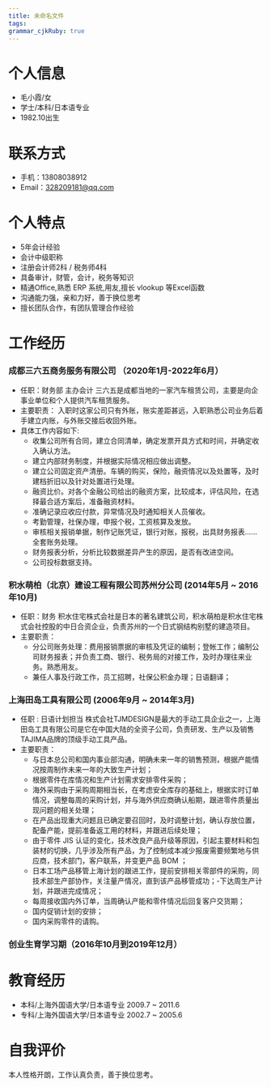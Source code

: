 ```yaml
---
title: 未命名文件
tags: 
grammar_cjkRuby: true
---
```


# 个人信息
- 毛小霞/女
- 学士/本科/日本语专业
- 1982.10出生
# 联系方式
- 手机：13808038912
- Email：328209181@qq.com
# 个人特点
- 5年会计经验
- 会计中级职称  
- 注册会计师2科 / 税务师4科
- 具备审计，财管，会计，税务等知识
- 精通Office,熟悉 ERP 系统,用友,擅长 vlookup 等Excel函数
- 沟通能力强，亲和力好，善于换位思考
- 擅长团队合作，有团队管理合作经验

# 工作经历
### 成都三六五商务服务有限公司  （2020年1月-2022年6月）
- 任职：财务部  主办会计
三六五是成都当地的一家汽车租赁公司，主要是向企事业单位和个人提供汽车租赁服务。
- 主要职责：
入职时这家公司只有外账，账实差距甚远，入职熟悉公司业务后着手建立内账，与外账交接后收回外账。
- 具体工作内容如下:
   - 收集公司所有合同，建立合同清单，确定发票开具方式和时间，并确定收入确认方法。
   - 建立内部财务制度，并根据实际情况相应做出调整。
   - 建立公司固定资产清册。车辆的购买，保险，融资情况以及处置等，及时建档折旧以及针对处置进行处理。
   -  融资比价。对各个金融公司给出的融资方案，比较成本，评估风险，在选择最合适方案后，准备融资材料。
   - 准确记录应收应付款，异常情况及时通知相关人员催收。
   - 考勤管理，社保办理，申报个税，工资核算及发放。
   - 审核相关报销单据，制作记账凭证，银行对账，报税，出具财务报表……全套账务处理。
   - 财务报表分析，分析比较数据差异产生的原因，是否有改进空间。
   - 公司投标数据支持。
   
### 积水萌柏（北京）建设工程有限公司苏州分公司 (2014年5月 ~ 2016年10月)
- 任职：财务
积水住宅株式会社是日本的著名建筑公司，积水萌柏是积水住宅株式会社控股的中日合资企业，负责苏州的一个日式钢结构别墅的建造项目。
- 主要职责：
	- 分公司账务处理：费用报销票据的审核及凭证的编制；登帐工作；编制公司财务报表；并负责工商、银行、税务局的对接工作，及时办理往来业务。熟悉用友。
	- 兼任人事及行政工作，员工招聘，社保公积金办理；日语翻译；   
   
### 上海田岛工具有限公司 (2006年9月 ~ 2014年3月)
- 任职 : 日语计划担当
株式会社TJMDESIGN是最大的手动工具企业之一，上海田岛工具有限公司是它在中国大陆的全资子公司，负责研发、生产以及销售TAJIMA品牌的顶级手动工具产品。
- 主要职责：
	- 与日本总公司和国内事业部沟通，明确未来一年的销售预测，根据产能情况按周制作未来一年的大致生产计划；
	- 根据零件在库情况和生产计划需求安排零件采购；
	- 海外采购由于采购周期相当长，在考虑安全库存的基础上，根据实时订单情况，调整每周的采购计划，并与海外供应商确认船期，跟进零件质量出现问题的相关处理；
	- 在产品出现重大问题且已确定要召回时，及时调整计划，确认存放位置，配备产能，提前准备返工用的材料，并跟进后续处理；
	- 由于零件 JIS  认证的变化，技术改良产品升级等原因，引起主要材料和包装材的切换，几乎涉及所有产品，为了控制成本减少报废需要频繁地与供应商，技术部门，客户联系，并变更产品 BOM ；
	- 日本工场产品移管上海计划的跟进工作，提前安排相关零部件的采购，同技术部生产部协作，关注量产情况，直到该产品移管成功；-下达周生产计划，并跟进完成情况；
	- 每周接收国内外订单，当周确认产能和零件情况后回复客户交货期；
	- 国内促销计划的安排；
	- 国内采购零件的请购。



### 创业生育学习期（2016年10月到2019年12月）



# 教育经历
- 本科/上海外国语大学/日本语专业   2009.7 ~ 2011.6
- 专科/上海外国语大学/日本语专业  2002.7 ~ 2005.6

# 自我评价
本人性格开朗，工作认真负责，善于换位思考。